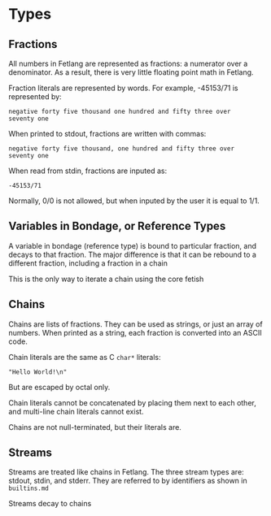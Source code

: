 # Types
## Fractions
All numbers in Fetlang are represented as fractions: a numerator over a
denominator.
As a result, there is very little floating point math in Fetlang.

Fraction literals are represented by words. For example, -45153/71 is
represented by:

    negative forty five thousand one hundred and fifty three over
    seventy one

When printed to stdout, fractions are written with commas:

    negative forty five thousand, one hundred and fifty three over
    seventy one

When read from stdin, fractions are inputed as:

    -45153/71

Normally, 0/0 is not allowed, but when inputed by the user it is equal
to 1/1.

## Variables in Bondage, or Reference Types
A variable in bondage (reference type) is bound to particular fraction,
and decays to that fraction. The major difference is that it can be 
rebound to a different fraction, including a fraction in a chain  

This is the only way to iterate a chain using the core fetish


## Chains
Chains are lists of fractions. They can be used as strings, or just an
array of numbers. When printed as a string, each fraction is converted
into an ASCII code.

Chain literals are the same as C `char*` literals:

    "Hello World!\n"

But are escaped by octal only.  

Chain literals cannot be concatenated by placing them next to each
other, and multi-line chain literals cannot exist.

Chains are not null-terminated, but their literals are.


## Streams
Streams are treated like chains in Fetlang. The three stream types are:
stdout, stdin, and stderr. They are referred to by identifiers
as shown in `builtins.md`

Streams decay to chains  
